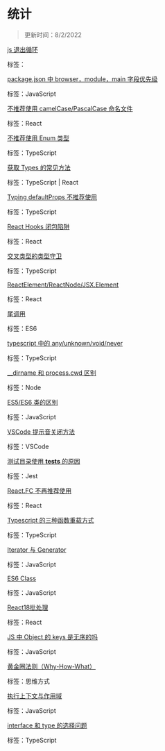 
  # 统计
  
  > 更新时间：8/2/2022
  
  
  [js 退出循环](https://api.github.com/repos/nmsn/blog/issues/24)

  标签：
  

  [package.json 中 browser，module，main 字段优先级](https://api.github.com/repos/nmsn/blog/issues/23)

  标签：JavaScript
  

  [不推荐使用 camelCase/PascalCase 命名文件](https://api.github.com/repos/nmsn/blog/issues/22)

  标签：React
  

  [不推荐使用 Enum 类型](https://api.github.com/repos/nmsn/blog/issues/21)

  标签：TypeScript
  

  [获取 Types 的常见方法](https://api.github.com/repos/nmsn/blog/issues/20)

  标签：TypeScript | React
  

  [Typing defaultProps 不推荐使用](https://api.github.com/repos/nmsn/blog/issues/19)

  标签：TypeScript
  

  [React Hooks 闭包陷阱](https://api.github.com/repos/nmsn/blog/issues/18)

  标签：React
  

  [交叉类型的类型守卫](https://api.github.com/repos/nmsn/blog/issues/17)

  标签：TypeScript
  

  [ReactElement/ReactNode/JSX.Element](https://api.github.com/repos/nmsn/blog/issues/16)

  标签：React
  

  [尾调用](https://api.github.com/repos/nmsn/blog/issues/15)

  标签：ES6
  

  [typescript 中的 any/unknown/void/never](https://api.github.com/repos/nmsn/blog/issues/14)

  标签：TypeScript
  

  [__dirname 和 process.cwd 区别](https://api.github.com/repos/nmsn/blog/issues/13)

  标签：Node
  

  [ES5/ES6 类的区别](https://api.github.com/repos/nmsn/blog/issues/12)

  标签：JavaScript
  

  [VSCode 提示音关闭方法](https://api.github.com/repos/nmsn/blog/issues/11)

  标签：VSCode
  

  [测试目录使用 __tests__ 的原因](https://api.github.com/repos/nmsn/blog/issues/10)

  标签：Jest
  

  [React.FC 不再推荐使用](https://api.github.com/repos/nmsn/blog/issues/9)

  标签：React
  

  [Typescript 的三种函数重载方式](https://api.github.com/repos/nmsn/blog/issues/8)

  标签：TypeScript
  

  [Iterator 与 Generator](https://api.github.com/repos/nmsn/blog/issues/7)

  标签：JavaScript
  

  [ES6 Class](https://api.github.com/repos/nmsn/blog/issues/6)

  标签：JavaScript
  

  [React18批处理](https://api.github.com/repos/nmsn/blog/issues/5)

  标签：React
  

  [JS 中 Object 的 keys 是无序的吗](https://api.github.com/repos/nmsn/blog/issues/4)

  标签：JavaScript
  

  [黄金圈法则（Why-How-What）](https://api.github.com/repos/nmsn/blog/issues/3)

  标签：思维方式
  

  [执行上下文与作用域](https://api.github.com/repos/nmsn/blog/issues/2)

  标签：JavaScript
  

  [interface 和 type 的选择问题](https://api.github.com/repos/nmsn/blog/issues/1)

  标签：TypeScript
  
  
